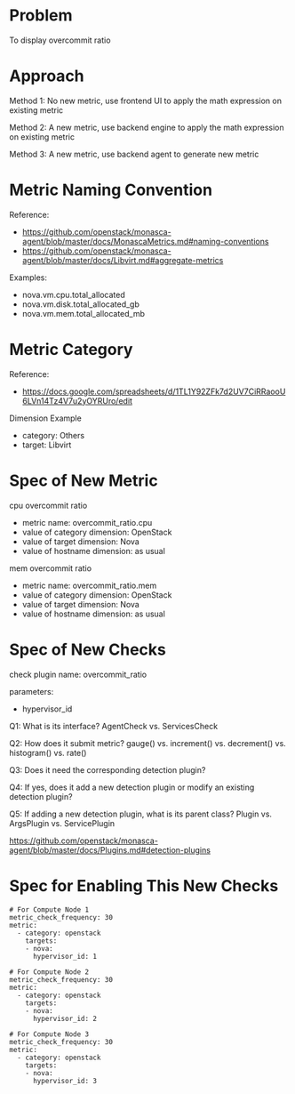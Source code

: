 # Problem

To display overcommit ratio

# Approach

Method 1: No new metric, use frontend UI to apply the math expression on existing metric

Method 2: A new metric, use backend engine to apply the math expression on existing metric

Method 3: A new metric, use backend agent to generate new metric

# Metric Naming Convention

Reference:

* https://github.com/openstack/monasca-agent/blob/master/docs/MonascaMetrics.md#naming-conventions
* https://github.com/openstack/monasca-agent/blob/master/docs/Libvirt.md#aggregate-metrics

Examples:

* nova.vm.cpu.total_allocated
* nova.vm.disk.total_allocated_gb
* nova.vm.mem.total_allocated_mb

# Metric Category

Reference:

* https://docs.google.com/spreadsheets/d/1TL1Y92ZFk7d2UV7CiRRaooU6LVn14Tz4V7u2yOYRUro/edit

Dimension Example

* category: Others
* target: Libvirt

# Spec of New Metric

cpu overcommit ratio

* metric name: overcommit_ratio.cpu
* value of category dimension: OpenStack
* value of target dimension: Nova
* value of hostname dimension: as usual

mem overcommit ratio

* metric name: overcommit_ratio.mem
* value of category dimension: OpenStack
* value of target dimension: Nova
* value of hostname dimension: as usual

# Spec of New Checks

check plugin name: overcommit_ratio

parameters:

* hypervisor_id

Q1: What is its interface? AgentCheck vs. ServicesCheck

Q2: How does it submit metric? gauge() vs. increment() vs. decrement() vs. histogram() vs. rate()

Q3: Does it need the corresponding detection plugin?

Q4: If yes, does it add a new detection plugin or modify an existing detection plugin? 

Q5: If adding a new detection plugin, what is its parent class? Plugin vs. ArgsPlugin vs. ServicePlugin

https://github.com/openstack/monasca-agent/blob/master/docs/Plugins.md#detection-plugins

# Spec for Enabling This New Checks

```
# For Compute Node 1
metric_check_frequency: 30
metric:
  - category: openstack
    targets:
    - nova:
      hypervisor_id: 1

# For Compute Node 2
metric_check_frequency: 30
metric:
  - category: openstack
    targets:
    - nova:
      hypervisor_id: 2

# For Compute Node 3
metric_check_frequency: 30
metric:
  - category: openstack
    targets:
    - nova:
      hypervisor_id: 3
```
